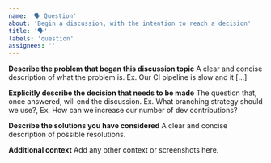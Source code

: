 ```yaml
---
name: '🗣 Question'
about: 'Begin a discussion, with the intention to reach a decision'
title: '🗣'
labels: 'question'
assignees: ''
---
```


**Describe the problem that began this discussion topic**
A clear and concise description of what the problem is. Ex. Our CI pipeline is slow and it [...]

**Explicitly describe the decision that needs to be made**
The question that, once answered, will end the discussion.  Ex. What branching strategy should we use?, Ex. How can we increase our number of dev contributions?

**Describe the solutions you have considered**
A clear and concise description of possible resolutions.

**Additional context**
Add any other context or screenshots here.
